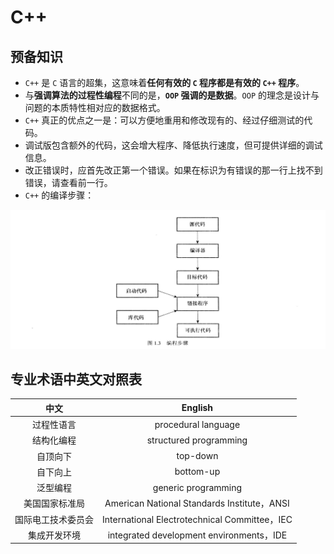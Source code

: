 # C++

## 预备知识

* `C++` 是 `C` 语言的超集，这意味着**任何有效的 `C` 程序都是有效的 `C++` 程序**。
* 与**强调算法的过程性编程**不同的是，**`OOP` 强调的是数据**。`OOP` 的理念是设计与问题的本质特性相对应的数据格式。
* `C++` 真正的优点之一是：可以方便地重用和修改现有的、经过仔细测试的代码。
* 调试版包含额外的代码，这会增大程序、降低执行速度，但可提供详细的调试信息。
* 改正错误时，应首先改正第一个错误。如果在标识为有错误的那一行上找不到错误，请查看前一行。
* `C++` 的编译步骤：  

![Compiling process of C++ ](.gitbook/assets/compiling-process-of-c++.png)

## 专业术语中英文对照表

| 中文 | English |
| :---: | :---: |
| 过程性语言 | procedural language |
| 结构化编程 | structured programming |
| 自顶向下 | top-down |
| 自下向上 | bottom-up |
| 泛型编程 | generic programming |
| 美国国家标准局 | American National Standards Institute，ANSI |
| 国际电工技术委员会 | International Electrotechnical Committee，IEC |
| 集成开发环境 | integrated development environments，IDE |

